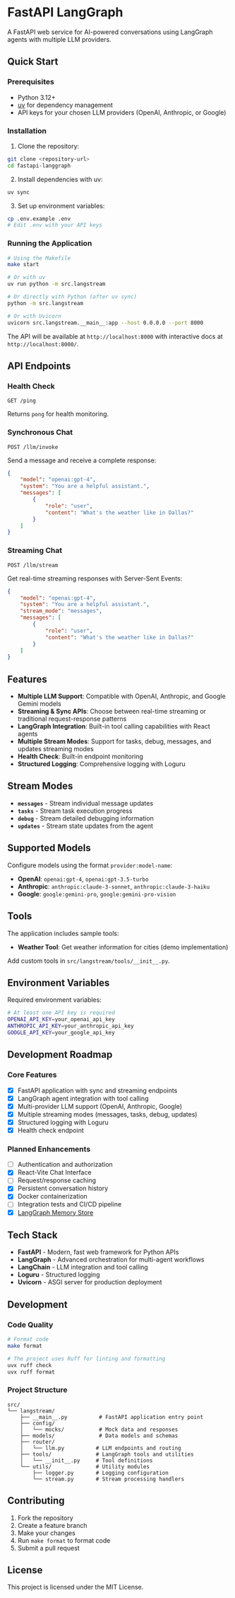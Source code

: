 # FastAPI LangGraph

A FastAPI web service for AI-powered conversations using LangGraph agents with multiple LLM providers.

## Quick Start

### Prerequisites

- Python 3.12+
- [uv](https://docs.astral.sh/uv/) for dependency management
- API keys for your chosen LLM providers (OpenAI, Anthropic, or Google)

### Installation

1. Clone the repository:

```bash
git clone <repository-url>
cd fastapi-langgraph
```

2. Install dependencies with uv:

```bash
uv sync
```

3. Set up environment variables:

```bash
cp .env.example .env
# Edit .env with your API keys
```

### Running the Application

```bash
# Using the Makefile
make start

# Or with uv
uv run python -m src.langstream

# Or directly with Python (after uv sync)
python -m src.langstream

# Or with Uvicorn
uvicorn src.langstream.__main__:app --host 0.0.0.0 --port 8000
```

The API will be available at `http://localhost:8000` with interactive docs at `http://localhost:8000/`.

## API Endpoints

### Health Check

```http
GET /ping
```

Returns `pong` for health monitoring.

### Synchronous Chat

```http
POST /llm/invoke
```

Send a message and receive a complete response:

```json
{
    "model": "openai:gpt-4",
    "system": "You are a helpful assistant.",
    "messages": [
        {
            "role": "user",
            "content": "What's the weather like in Dallas?"
        }
    ]
}
```

### Streaming Chat

```http
POST /llm/stream
```

Get real-time streaming responses with Server-Sent Events:

```json
{
    "model": "openai:gpt-4",
    "system": "You are a helpful assistant.",
    "stream_mode": "messages",
    "messages": [
        {
            "role": "user",
            "content": "What's the weather like in Dallas?"
        }
    ]
}
```

## Features

- **Multiple LLM Support**: Compatible with OpenAI, Anthropic, and Google Gemini models
- **Streaming & Sync APIs**: Choose between real-time streaming or traditional request-response patterns
- **LangGraph Integration**: Built-in tool calling capabilities with React agents
- **Multiple Stream Modes**: Support for tasks, debug, messages, and updates streaming modes
- **Health Check**: Built-in endpoint monitoring
- **Structured Logging**: Comprehensive logging with Loguru

## Stream Modes

- **`messages`** - Stream individual message updates
- **`tasks`** - Stream task execution progress
- **`debug`** - Stream detailed debugging information
- **`updates`** - Stream state updates from the agent

## Supported Models

Configure models using the format `provider:model-name`:

- **OpenAI**: `openai:gpt-4`, `openai:gpt-3.5-turbo`
- **Anthropic**: `anthropic:claude-3-sonnet`, `anthropic:claude-3-haiku`
- **Google**: `google:gemini-pro`, `google:gemini-pro-vision`

## Tools

The application includes sample tools:

- **Weather Tool**: Get weather information for cities (demo implementation)

Add custom tools in `src/langstream/tools/__init__.py`.

## Environment Variables

Required environment variables:

```bash
# At least one API key is required
OPENAI_API_KEY=your_openai_api_key
ANTHROPIC_API_KEY=your_anthropic_api_key
GOOGLE_API_KEY=your_google_api_key
```

## Development Roadmap

### Core Features
- [x] FastAPI application with sync and streaming endpoints
- [x] LangGraph agent integration with tool calling
- [x] Multi-provider LLM support (OpenAI, Anthropic, Google)
- [x] Multiple streaming modes (messages, tasks, debug, updates)
- [x] Structured logging with Loguru
- [x] Health check endpoint

### Planned Enhancements
- [ ] Authentication and authorization
- [x] React-Vite Chat Interface
- [ ] Request/response caching
- [x] Persistent conversation history
- [x] Docker containerization
- [ ] Integration tests and CI/CD pipeline
- [x] [LangGraph Memory Store](https://langchain-ai.github.io/langgraph/concepts/memory/#memory-storage)

## Tech Stack

- **FastAPI** - Modern, fast web framework for Python APIs
- **LangGraph** - Advanced orchestration for multi-agent workflows
- **LangChain** - LLM integration and tool calling
- **Loguru** - Structured logging
- **Uvicorn** - ASGI server for production deployment

## Development

### Code Quality

```bash
# Format code
make format

# The project uses Ruff for linting and formatting
uvx ruff check
uvx ruff format
```

### Project Structure

```
src/
└── langstream/
    ├── __main__.py          # FastAPI application entry point
    ├── config/
    │   └── mocks/           # Mock data and responses
    ├── models/              # Data models and schemas
    ├── router/
    │   └── llm.py          # LLM endpoints and routing
    ├── tools/              # LangGraph tools and utilities
    │   └── __init__.py     # Tool definitions
    └── utils/              # Utility modules
        ├── logger.py       # Logging configuration
        └── stream.py       # Stream processing handlers
```

## Contributing

1. Fork the repository
2. Create a feature branch
3. Make your changes
4. Run `make format` to format code
5. Submit a pull request

## License

This project is licensed under the MIT License.